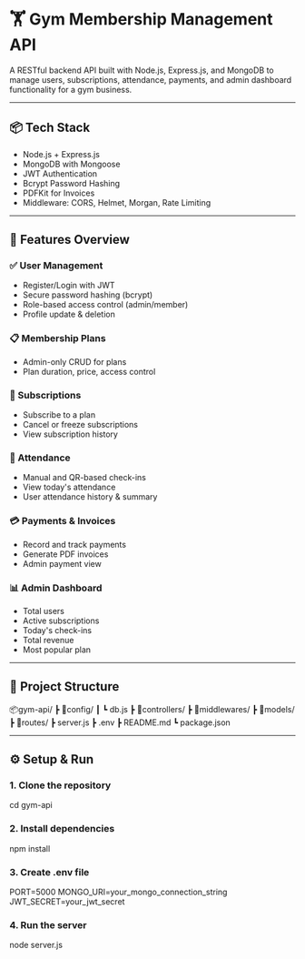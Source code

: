 # 🏋️ Gym Membership Management API

A RESTful backend API built with Node.js, Express.js, and MongoDB to manage users, subscriptions, attendance, payments, and admin dashboard functionality for a gym business.

---

## 📦 Tech Stack

- Node.js + Express.js
- MongoDB with Mongoose
- JWT Authentication
- Bcrypt Password Hashing
- PDFKit for Invoices
- Middleware: CORS, Helmet, Morgan, Rate Limiting

---

## 🔐 Features Overview

### ✅ User Management

- Register/Login with JWT
- Secure password hashing (bcrypt)
- Role-based access control (admin/member)
- Profile update & deletion

### 📋 Membership Plans

- Admin-only CRUD for plans
- Plan duration, price, access control

### 📅 Subscriptions

- Subscribe to a plan
- Cancel or freeze subscriptions
- View subscription history

### 📍 Attendance

- Manual and QR-based check-ins
- View today's attendance
- User attendance history & summary

### 💳 Payments & Invoices

- Record and track payments
- Generate PDF invoices
- Admin payment view

### 📊 Admin Dashboard

- Total users
- Active subscriptions
- Today's check-ins
- Total revenue
- Most popular plan

---

## 📁 Project Structure

📦gym-api/
┣ 📂config/
┃ ┗ db.js
┣ 📂controllers/
┣ 📂middlewares/
┣ 📂models/
┣ 📂routes/
┣ server.js
┣ .env
┣ README.md
┗ package.json

---

## ⚙️ Setup & Run

### 1. Clone the repository

cd gym-api

### 2. Install dependencies

npm install

### 3. Create .env file

PORT=5000
MONGO_URI=your_mongo_connection_string
JWT_SECRET=your_jwt_secret

### 4. Run the server

node server.js
